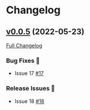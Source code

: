 # Changelog

## [v0.0.5](https://github.com/ankitgit/dev-test-new-test/tree/v0.0.5) (2022-05-23)

[Full Changelog](https://github.com/ankitgit/dev-test-new-test/compare/v0.0.4...v0.0.5)

### Bug Fixes 🐛

- Issue 17 [\#17](https://github.com/ankitgit/dev-test-new-test/issues/17)

### Release Issues 🎊

- Issue 18 [\#18](https://github.com/ankitgit/dev-test-new-test/issues/18)



